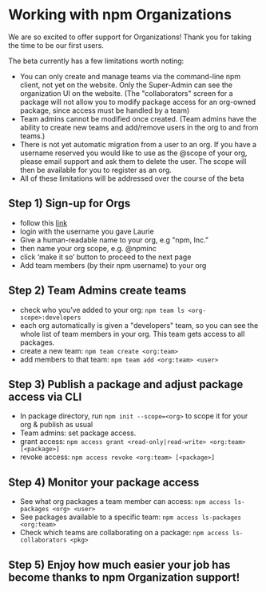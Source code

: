<!--
title: 14 - Working with Organizations
featured: true
-->

# **Working with npm Organizations**
We are so excited to offer support for Organizations! Thank you for taking the time to be our first users.

The beta currently has a few limitations worth noting:
* You can only create and manage teams via the command-line npm client, not yet on the website. Only the Super-Admin can see the organization UI on the website. (The "collaborators" screen for a package will not allow you to modify package access for an org-owned package, since access must be handled by a team)
* Team admins cannot be modified once created. (Team admins have the ability to create new teams and add/remove users in the org to and from teams.)
* There is not yet automatic migration from a user to an org. If you have a username reserved you would like to use as the @scope of your org, please email support and ask them to delete the user. The scope will then be available for you to register as an org.
* All of these limitations will be addressed over the course of the beta

## **Step 1)** Sign-up for Orgs
* follow this [link](www.npmjs.com/org?join-beta)
* login with the username you gave Laurie
* Give a human-readable name to your org, e.g "npm, Inc."
* then name your org scope, e.g. @npminc
* click ‘make it so’ button to proceed to the next page
* Add team members (by their npm username) to your org

## **Step 2)**  Team Admins create teams
* check who you’ve added to your org: `npm team ls <org-scope>:developers`
* each org automatically is given a "developers" team, so you can see the whole list of team members in your org. This team gets access to all packages.
* create a new team: `npm team create <org:team>`
* add members to that team: `npm team add <org:team> <user>`

## **Step 3)** Publish a package and adjust package access via CLI
* In package directory, run `npm init --scope=<org>` to scope it for your org & publish as usual
* Team admins: set package access.
* grant access:  `npm access grant <read-only|read-write> <org:team> [<package>]`
* revoke access: `npm access revoke <org:team> [<package>] `

## **Step 4)** Monitor your package access
* See what org packages a team member can access: `npm access ls-packages <org> <user>`
* See packages available to a specific team: `npm access ls-packages <org:team> `
* Check which teams are collaborating on a package: `npm access ls-collaborators <pkg>`
## **Step 5)** Enjoy how much easier your job has become thanks to npm Organization support!
